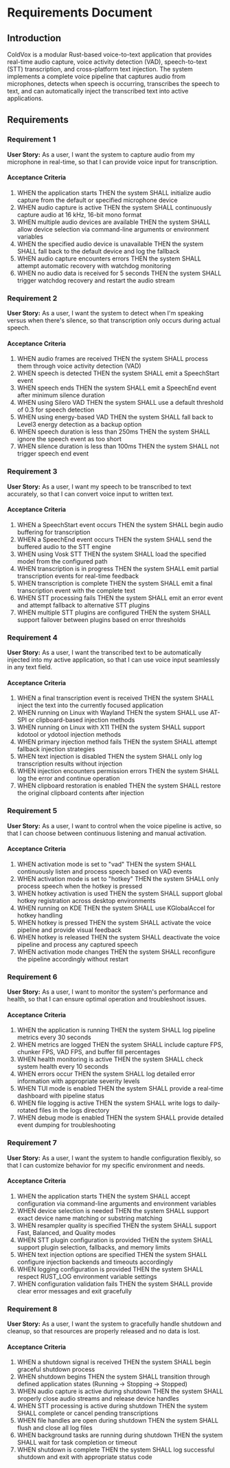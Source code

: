 # Requirements Document

## Introduction

ColdVox is a modular Rust-based voice-to-text application that provides real-time audio capture, voice activity detection (VAD), speech-to-text (STT) transcription, and cross-platform text injection. The system implements a complete voice pipeline that captures audio from microphones, detects when speech is occurring, transcribes the speech to text, and can automatically inject the transcribed text into active applications.

## Requirements

### Requirement 1

**User Story:** As a user, I want the system to capture audio from my microphone in real-time, so that I can provide voice input for transcription.

#### Acceptance Criteria

1. WHEN the application starts THEN the system SHALL initialize audio capture from the default or specified microphone device
2. WHEN audio capture is active THEN the system SHALL continuously capture audio at 16 kHz, 16-bit mono format
3. WHEN multiple audio devices are available THEN the system SHALL allow device selection via command-line arguments or environment variables
4. WHEN the specified audio device is unavailable THEN the system SHALL fall back to the default device and log the fallback
5. WHEN audio capture encounters errors THEN the system SHALL attempt automatic recovery with watchdog monitoring
6. WHEN no audio data is received for 5 seconds THEN the system SHALL trigger watchdog recovery and restart the audio stream

### Requirement 2

**User Story:** As a user, I want the system to detect when I'm speaking versus when there's silence, so that transcription only occurs during actual speech.

#### Acceptance Criteria

1. WHEN audio frames are received THEN the system SHALL process them through voice activity detection (VAD)
2. WHEN speech is detected THEN the system SHALL emit a SpeechStart event
3. WHEN speech ends THEN the system SHALL emit a SpeechEnd event after minimum silence duration
4. WHEN using Silero VAD THEN the system SHALL use a default threshold of 0.3 for speech detection
5. WHEN using energy-based VAD THEN the system SHALL fall back to Level3 energy detection as a backup option
6. WHEN speech duration is less than 250ms THEN the system SHALL ignore the speech event as too short
7. WHEN silence duration is less than 100ms THEN the system SHALL not trigger speech end event

### Requirement 3

**User Story:** As a user, I want my speech to be transcribed to text accurately, so that I can convert voice input to written text.

#### Acceptance Criteria

1. WHEN a SpeechStart event occurs THEN the system SHALL begin audio buffering for transcription
2. WHEN a SpeechEnd event occurs THEN the system SHALL send the buffered audio to the STT engine
3. WHEN using Vosk STT THEN the system SHALL load the specified model from the configured path
4. WHEN transcription is in progress THEN the system SHALL emit partial transcription events for real-time feedback
5. WHEN transcription is complete THEN the system SHALL emit a final transcription event with the complete text
6. WHEN STT processing fails THEN the system SHALL emit an error event and attempt fallback to alternative STT plugins
7. WHEN multiple STT plugins are configured THEN the system SHALL support failover between plugins based on error thresholds

### Requirement 4

**User Story:** As a user, I want the transcribed text to be automatically injected into my active application, so that I can use voice input seamlessly in any text field.

#### Acceptance Criteria

1. WHEN a final transcription event is received THEN the system SHALL inject the text into the currently focused application
2. WHEN running on Linux with Wayland THEN the system SHALL use AT-SPI or clipboard-based injection methods
3. WHEN running on Linux with X11 THEN the system SHALL support kdotool or ydotool injection methods
4. WHEN primary injection method fails THEN the system SHALL attempt fallback injection strategies
5. WHEN text injection is disabled THEN the system SHALL only log transcription results without injection
6. WHEN injection encounters permission errors THEN the system SHALL log the error and continue operation
7. WHEN clipboard restoration is enabled THEN the system SHALL restore the original clipboard contents after injection

### Requirement 5

**User Story:** As a user, I want to control when the voice pipeline is active, so that I can choose between continuous listening and manual activation.

#### Acceptance Criteria

1. WHEN activation mode is set to "vad" THEN the system SHALL continuously listen and process speech based on VAD events
2. WHEN activation mode is set to "hotkey" THEN the system SHALL only process speech when the hotkey is pressed
3. WHEN hotkey activation is used THEN the system SHALL support global hotkey registration across desktop environments
4. WHEN running on KDE THEN the system SHALL use KGlobalAccel for hotkey handling
5. WHEN hotkey is pressed THEN the system SHALL activate the voice pipeline and provide visual feedback
6. WHEN hotkey is released THEN the system SHALL deactivate the voice pipeline and process any captured speech
7. WHEN activation mode changes THEN the system SHALL reconfigure the pipeline accordingly without restart

### Requirement 6

**User Story:** As a user, I want to monitor the system's performance and health, so that I can ensure optimal operation and troubleshoot issues.

#### Acceptance Criteria

1. WHEN the application is running THEN the system SHALL log pipeline metrics every 30 seconds
2. WHEN metrics are logged THEN the system SHALL include capture FPS, chunker FPS, VAD FPS, and buffer fill percentages
3. WHEN health monitoring is active THEN the system SHALL check system health every 10 seconds
4. WHEN errors occur THEN the system SHALL log detailed error information with appropriate severity levels
5. WHEN TUI mode is enabled THEN the system SHALL provide a real-time dashboard with pipeline status
6. WHEN file logging is active THEN the system SHALL write logs to daily-rotated files in the logs directory
7. WHEN debug mode is enabled THEN the system SHALL provide detailed event dumping for troubleshooting

### Requirement 7

**User Story:** As a user, I want the system to handle configuration flexibly, so that I can customize behavior for my specific environment and needs.

#### Acceptance Criteria

1. WHEN the application starts THEN the system SHALL accept configuration via command-line arguments and environment variables
2. WHEN device selection is needed THEN the system SHALL support exact device name matching or substring matching
3. WHEN resampler quality is specified THEN the system SHALL support Fast, Balanced, and Quality modes
4. WHEN STT plugin configuration is provided THEN the system SHALL support plugin selection, fallbacks, and memory limits
5. WHEN text injection options are specified THEN the system SHALL configure injection backends and timeouts accordingly
6. WHEN logging configuration is provided THEN the system SHALL respect RUST_LOG environment variable settings
7. WHEN configuration validation fails THEN the system SHALL provide clear error messages and exit gracefully

### Requirement 8

**User Story:** As a user, I want the system to gracefully handle shutdown and cleanup, so that resources are properly released and no data is lost.

#### Acceptance Criteria

1. WHEN a shutdown signal is received THEN the system SHALL begin graceful shutdown process
2. WHEN shutdown begins THEN the system SHALL transition through defined application states (Running -> Stopping -> Stopped)
3. WHEN audio capture is active during shutdown THEN the system SHALL properly close audio streams and release device handles
4. WHEN STT processing is active during shutdown THEN the system SHALL complete or cancel pending transcriptions
5. WHEN file handles are open during shutdown THEN the system SHALL flush and close all log files
6. WHEN background tasks are running during shutdown THEN the system SHALL wait for task completion or timeout
7. WHEN shutdown is complete THEN the system SHALL log successful shutdown and exit with appropriate status code
